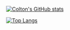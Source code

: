[![Colton's GitHub stats](https://github-readme-stats.vercel.app/api?username=coltfox&show_icons=true&theme=transparent&hide_border=true&text_color=51E1ED&custom_title=Colton's%20GitHub%20Stats)](https://github.com/coltfox/github-readme-stats)

[![Top Langs](https://github-readme-stats.vercel.app/api/top-langs/?username=coltfox&show_icons=true&theme=transparent&hide_border=true&layout=compact&langs_count=4&text_color=51E1ED)](https://github.com/coltfox/github-readme-stats)
